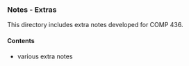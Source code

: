 ### Notes - Extras

This directory includes extra notes developed for COMP 436.

#### Contents
* various extra notes
